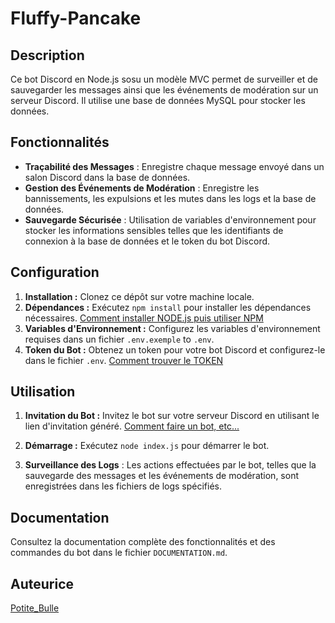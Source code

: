 # Fluffy-Pancake

## Description

Ce bot Discord en Node.js sosu un modèle MVC permet de surveiller et de sauvegarder les messages ainsi que les événements de modération sur un serveur Discord. Il utilise une base de données MySQL pour stocker les données.

## Fonctionnalités

- **Traçabilité des Messages** : Enregistre chaque message envoyé dans un salon Discord dans la base de données.
- **Gestion des Événements de Modération** : Enregistre les bannissements, les expulsions et les mutes dans les logs et la base de données.
- **Sauvegarde Sécurisée** : Utilisation de variables d'environnement pour stocker les informations sensibles telles que les identifiants de connexion à la base de données et le token du bot Discord.

## Configuration

1. **Installation :** Clonez ce dépôt sur votre machine locale.
2. **Dépendances :** Exécutez `npm install` pour installer les dépendances nécessaires. [Comment installer NODE.js puis utiliser NPM](https://www.youtube.com/watch?v=bunBbhY4da4)
3. **Variables d'Environnement :** Configurez les variables d'environnement requises dans un fichier `.env.exemple` to `.env`.
4. **Token du Bot :** Obtenez un token pour votre bot Discord et configurez-le dans le fichier `.env`. [Comment trouver le TOKEN](https://www.youtube.com/watch?v=MdF9Hs7PcXk)


## Utilisation

1. **Invitation du Bot :** Invitez le bot sur votre serveur Discord en utilisant le lien d'invitation généré. [Comment faire un bot, etc...](https://www.youtube.com/watch?v=MdF9Hs7PcXk)
2. **Démarrage :** Exécutez `node index.js` pour démarrer le bot.

3. **Surveillance des Logs** : Les actions effectuées par le bot, telles que la sauvegarde des messages et les événements de modération, sont enregistrées dans les fichiers de logs spécifiés.

## Documentation

Consultez la documentation complète des fonctionnalités et des commandes du bot dans le fichier `DOCUMENTATION.md`.

## Auteurice

[Potite_Bulle](https://github.com/bashx00)


